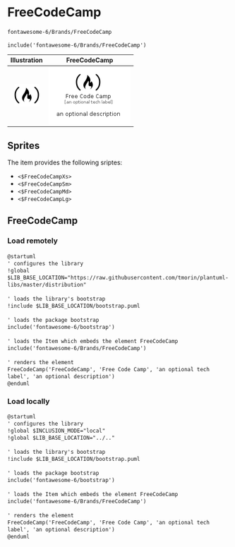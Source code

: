 # FreeCodeCamp


```text
fontawesome-6/Brands/FreeCodeCamp
```

```text
include('fontawesome-6/Brands/FreeCodeCamp')
```



| Illustration | FreeCodeCamp |
| :---: | :---: |
| ![illustration for Illustration](../../fontawesome-6/Brands/FreeCodeCamp.png) | ![illustration for FreeCodeCamp](../../fontawesome-6/Brands/FreeCodeCamp.Local.png) |



## Sprites
The item provides the following sriptes:

- `<$FreeCodeCampXs>`
- `<$FreeCodeCampSm>`
- `<$FreeCodeCampMd>`
- `<$FreeCodeCampLg>`





## FreeCodeCamp

### Load remotely
```plantuml
@startuml
' configures the library
!global $LIB_BASE_LOCATION="https://raw.githubusercontent.com/tmorin/plantuml-libs/master/distribution"

' loads the library's bootstrap
!include $LIB_BASE_LOCATION/bootstrap.puml

' loads the package bootstrap
include('fontawesome-6/bootstrap')

' loads the Item which embeds the element FreeCodeCamp
include('fontawesome-6/Brands/FreeCodeCamp')

' renders the element
FreeCodeCamp('FreeCodeCamp', 'Free Code Camp', 'an optional tech label', 'an optional description')
@enduml
```

### Load locally
```plantuml
@startuml
' configures the library
!global $INCLUSION_MODE="local"
!global $LIB_BASE_LOCATION="../.."

' loads the library's bootstrap
!include $LIB_BASE_LOCATION/bootstrap.puml

' loads the package bootstrap
include('fontawesome-6/bootstrap')

' loads the Item which embeds the element FreeCodeCamp
include('fontawesome-6/Brands/FreeCodeCamp')

' renders the element
FreeCodeCamp('FreeCodeCamp', 'Free Code Camp', 'an optional tech label', 'an optional description')
@enduml
```

